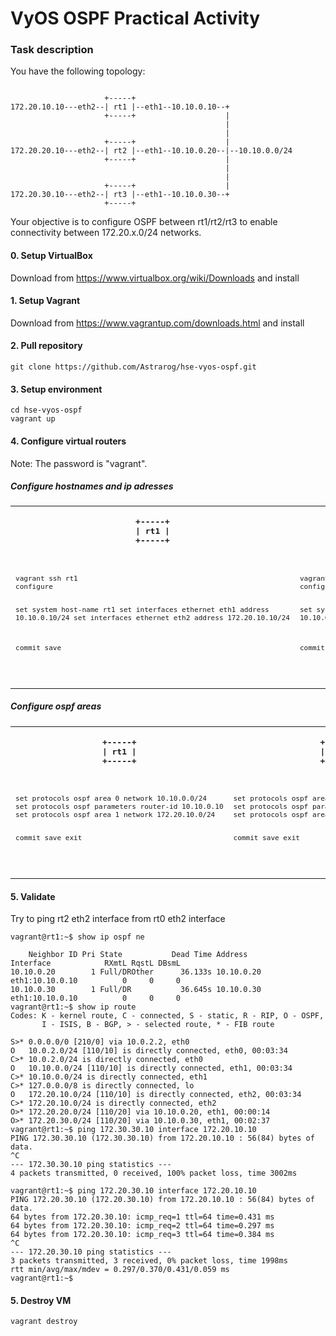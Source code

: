# VyOS OSPF Practical Activity
### Task description
You have the following topology:
```

                     +-----+
172.20.10.10---eth2--| rt1 |--eth1--10.10.0.10--+
                     +-----+                    |
                                                |
                                                | 
                     +-----+                    |
172.20.20.10---eth2--| rt2 |--eth1--10.10.0.20--|--10.10.0.0/24
                     +-----+                    |
                                                |
                                                |
                     +-----+                    |
172.20.30.10---eth2--| rt3 |--eth1--10.10.0.30--+
                     +-----+
```

Your objective is to configure OSPF between rt1/rt2/rt3 to enable connectivity between 172.20.x.0/24 networks.
#### 0. Setup VirtualBox
Download from https://www.virtualbox.org/wiki/Downloads and install
#### 1. Setup Vagrant
Download from https://www.vagrantup.com/downloads.html and install
#### 2. Pull repository
```git clone https://github.com/Astrarog/hse-vyos-ospf.git```
#### 3. Setup environment
```
cd hse-vyos-ospf
vagrant up
```
#### 4. Configure virtual routers
Note:  The password is "vagrant".

##### Configure hostnames and ip adresses

<table>
<tr>
<th>
<pre>
+-----+
| rt1 |
+-----+
</pre>
</th>
<th>
<pre>
+-----+
| rt2 |
+-----+
</pre>
</th>
<th>
<pre>
+-----+
| rt3 |
+-----+
</pre>
</th>
</tr>
<tr>
<td>
<code>
<pre>
vagrant ssh rt1
configure

set system host-name rt1
set interfaces ethernet eth1 address 10.10.0.10/24 
set interfaces ethernet eth2 address 172.20.10.10/24 

commit
save
</pre>
</code>
</td>
<td>
<code>
<pre>
vagrant ssh rt2
configure

set system host-name rt2
set interfaces ethernet eth1 address 10.10.0.20/24 
set interfaces ethernet eth2 address 172.20.20.10/24 

commit
save
</pre>
</code>
</td>
<td>
<code>
<pre>
vagrant ssh rt3
configure

set system host-name rt3
set interfaces ethernet eth1 address 10.10.0.30/24 
set interfaces ethernet eth2 address 172.20.30.10/24 

commit
save
</pre>
</code>
</td>
</tr>
</table>


##### Configure ospf areas

<table>
<tr>
<th>
<pre>
+-----+
| rt1 |
+-----+
</pre>
</th>
<th>
<pre>
+-----+
| rt2 |
+-----+
</pre>
</th>
<th>
<pre>
+-----+
| rt3 |
+-----+
</pre>
</th>
</tr>
<tr>
<td>
<code>
<pre>
set protocols ospf area 0 network 10.10.0.0/24
set protocols ospf parameters router-id 10.10.0.10
set protocols ospf area 1 network 172.20.10.0/24

commit
save
exit
</pre>
</code>
</td>
<td>
<code>
<pre>
set protocols ospf area 0 network 10.10.0.0/24
set protocols ospf parameters router-id 10.10.0.20
set protocols ospf area 2 network 172.20.20.0/24

commit
save
exit
</pre>
</code>
</td>
<td>
<code>
<pre>
set protocols ospf area 0 network 10.10.0.0/24
set protocols ospf parameters router-id 10.10.0.30
set protocols ospf area 3 network 172.20.30.0/24

commit
save
exit
</pre>
</code>
</td>
</tr>
</table>


#### 5. Validate
Try to ping rt2 eth2 interface from rt0 eth2 interface
```
vagrant@rt1:~$ show ip ospf ne

    Neighbor ID Pri State           Dead Time Address         Interface            RXmtL RqstL DBsmL
10.10.0.20        1 Full/DROther      36.133s 10.10.0.20      eth1:10.10.0.10          0     0     0
10.10.0.30        1 Full/DR           36.645s 10.10.0.30      eth1:10.10.0.10          0     0     0
vagrant@rt1:~$ show ip route
Codes: K - kernel route, C - connected, S - static, R - RIP, O - OSPF,
       I - ISIS, B - BGP, > - selected route, * - FIB route

S>* 0.0.0.0/0 [210/0] via 10.0.2.2, eth0
O   10.0.2.0/24 [110/10] is directly connected, eth0, 00:03:34
C>* 10.0.2.0/24 is directly connected, eth0
O   10.10.0.0/24 [110/10] is directly connected, eth1, 00:03:34
C>* 10.10.0.0/24 is directly connected, eth1
C>* 127.0.0.0/8 is directly connected, lo
O   172.20.10.0/24 [110/10] is directly connected, eth2, 00:03:34
C>* 172.20.10.0/24 is directly connected, eth2
O>* 172.20.20.0/24 [110/20] via 10.10.0.20, eth1, 00:00:14
O>* 172.20.30.0/24 [110/20] via 10.10.0.30, eth1, 00:02:37
vagrant@rt1:~$ ping 172.30.30.10 interface 172.20.10.10
PING 172.30.30.10 (172.30.30.10) from 172.20.10.10 : 56(84) bytes of data.
^C
--- 172.30.30.10 ping statistics ---
4 packets transmitted, 0 received, 100% packet loss, time 3002ms

vagrant@rt1:~$ ping 172.20.30.10 interface 172.20.10.10
PING 172.20.30.10 (172.20.30.10) from 172.20.10.10 : 56(84) bytes of data.
64 bytes from 172.20.30.10: icmp_req=1 ttl=64 time=0.431 ms
64 bytes from 172.20.30.10: icmp_req=2 ttl=64 time=0.297 ms
64 bytes from 172.20.30.10: icmp_req=3 ttl=64 time=0.384 ms
^C
--- 172.20.30.10 ping statistics ---
3 packets transmitted, 3 received, 0% packet loss, time 1998ms
rtt min/avg/max/mdev = 0.297/0.370/0.431/0.059 ms
vagrant@rt1:~$
```


#### 5. Destroy VM
```vagrant destroy```
